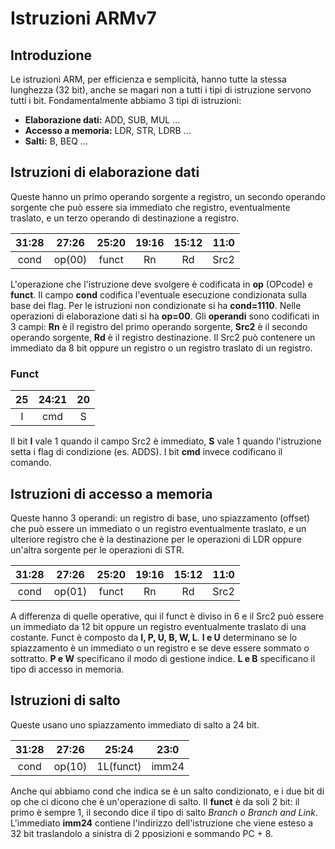 # Istruzioni ARMv7
## Introduzione
Le istruzioni ARM, per efficienza e semplicità, hanno tutte la stessa lunghezza (32 bit), anche se magari non a tutti i tipi di istruzione servono tutti i bit.
Fondamentalmente abbiamo 3 tipi di istruzioni:
* <b>Elaborazione dati:</b> ADD, SUB, MUL ...
* <b>Accesso a memoria:</b> LDR, STR, LDRB ...
* <b>Salti:</b> B, BEQ ...

## Istruzioni di elaborazione dati
Queste hanno un primo operando sorgente a registro, un secondo operando sorgente che può essere sia immediato che registro, eventualmente traslato, e un terzo operando di destinazione a registro.

| 31:28 | 27:26 | 25:20 | 19:16 | 15:12 | 11:0 |
| :---: | :---: | :---: | :---: | :---: | :---: |
| cond | op(00) | funct | Rn | Rd | Src2 |
L'operazione che l'istruzione deve svolgere è codificata in <b>op</b> (OPcode) e <b>funct</b>. Il campo <b>cond</b> codifica l'eventuale esecuzione condizionata sulla base dei flag. Per le istruzioni non condizionate si ha <b>cond=1110</b>. Nelle operazioni di elaborazione dati si ha <b>op=00</b>. Gli <b>operandi</b> sono codificati in 3 campi: <b>Rn</b> è il registro del primo operando sorgente, <b>Src2</b> è il secondo operando sorgente, <b>Rd</b> è il registro destinazione. Il Src2 può contenere un immediato da 8 bit oppure un registro o un registro traslato di un registro.
### Funct
| 25 | 24:21 | 20 |
| :---: | :---: | :---: |
| I | cmd | S |
Il bit <b>I</b> vale 1 quando il campo Src2 è immediato, <b>S</b> vale 1 quando l'istruzione setta i flag di condizione (es. ADDS). I bit <b>cmd</b> invece codificano il comando.

## Istruzioni di accesso a memoria
Queste hanno 3 operandi: un registro di base, uno spiazzamento (offset) che può essere un immediato o un registro eventualmente traslato, e un ulteriore registro che è la destinazione per le operazioni di LDR oppure un'altra sorgente per le operazioni di STR.

| 31:28 | 27:26 | 25:20 | 19:16 | 15:12 | 11:0 |
| :---: | :---: | :---: | :---: | :---: | :---: |
| cond | op(01) | funct | Rn | Rd | Src2 |

A differenza di quelle operative, qui il funct è diviso in 6 e il Src2 può essere un immediato da 12 bit oppure un registro eventualmente traslato di una costante. Funct è composto da <b>I, P, U, B, W, L</b>. <b>I e U</b> determinano se lo spiazzamento è un immediato o un registro e se deve essere sommato o sottratto. <b>P e W</b> specificano il modo di gestione indice. <b>L e B</b> specificano il tipo di accesso in memoria.

## Istruzioni di salto
Queste usano uno spiazzamento immediato di salto a 24 bit.

| 31:28 | 27:26 | 25:24 | 23:0 |
| :---: | :---: | :---: | :---: |
| cond | op(10) | 1L(funct) | imm24|

Anche qui abbiamo cond che indica se è un salto condizionato, e i due bit di op che ci dicono che è un'operazione di salto. Il <b>funct</b> è da soli 2 bit: il primo è sempre 1, il secondo dice il tipo di salto <i>Branch o Branch and Link</i>. L'immediato <b>imm24</b> contiene l'indirizzo dell'istruzione che viene esteso a 32 bit traslandolo a sinistra di 2 pposizioni e sommando PC + 8.